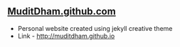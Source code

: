 ## [MuditDham.github.com](http://muditdham.github.io)
- Personal website created using jekyll creative theme 
- Link - http://muditdham.github.io